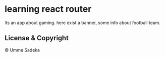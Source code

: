 # learning react router 
Its an app about gaming. here exist a banner, some info about football team.
## License & Copyright
© Umme Sadeka